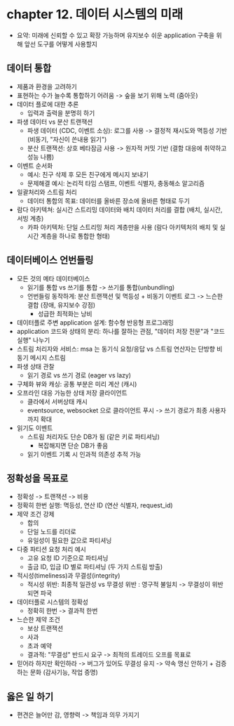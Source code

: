 # chapter 12. 데이터 시스템의 미래
- 요약: 미래에 신뢰할 수 있고 확장 가능하며 유지보수 쉬운 application 구축을 위해 앞선 도구를 어떻게 사용할지

## 데이터 통합
- 제품과 환경을 고려하기
- 표현하는 수가 늘수록 통합하기 어려움 -> 숲을 보기 위해 노력 (줌아웃)
- 데이터 플로에 대한 추론
    - 입력과 출력을 분명히 하기
- 파생 데이터 vs 분산 트랜잭션
    - 파생 데이터 (CDC, 이벤트 소싱): 로그를 사용 -> 결정적 재시도와 멱등성 기반 (비동기, "자신이 쓴내용 읽기")
    - 분산 트랜잭션: 상호 베타잠금 사용 -> 원자적 커밋 기반 (결함 대응에 취약하고 성능 나쁨)
- 이벤트 순서화
    - 예시: 친구 삭제 후 모든 친구에게 메시지 보내기
    - 문제해결 예시: 논리적 타임 스탬프, 이벤트 식별자, 충동해소 알고리즘
- 일괄처리와 스트림 처리
    - 데이터 통합의 목표: 데이터를 올바른 장소에 올바른 형태로 두기
- 람다 아키텍쳐: 실시간 스트리밍 데이터와 배치 데이터 처리를 결합 (배치, 실시간, 서빙 계층)
    - 카파 아키텍처: 단일 스트리밍 처리 계층만을 사용 (람다 아키텍처의 배치 및 실시간 계층을 하나로 통합한 형태)
## 데이터베이스 언번들링
- 모든 것의 메타 데이터베이스
    - 읽기를 통합 vs 쓰기를 통합 -> 쓰기를 통합(unbundling)
    - 언번들링 동작하게: 분산 트랜잭션 및 멱등성 + 비동기 이벤트 로그 -> 느슨한 결합 (장애, 유지보수 강점)
        - 성급한 최적화는 낭비
- 데이터플로 주변 application 설계: 함수형 반응형 프로그래밍
- application 코드와 상태의 분리: 하나를 잘하는 관점, "데이터 저장 전문"과 "코드 실행" 나누기
- 스트림 처리자와 서비스: msa 는 동기식 요청/응답 vs 스트림 연산자는 단방향 비동기 메시지 스트림
- 파생 상태 관찰
    - 읽기 경로 vs 쓰기 경로 (eager vs lazy)
- 구체화 뷰와 캐싱: 공통 부분은 미리 계산 (캐시)
- 오프라인 대응 가능한 상태 저장 클라이언트
    - 클라에서 서버상태 캐시
    - eventsource, websocket 으로 클라이언트 푸시 -> 쓰기 경로가 최종 사용자까지 확대
- 읽기도 이벤트
    - 스트림 처리자도 단순 DB가 됨 (같은 키로 파티셔닝)
        - 복잡해지면 단순 DB가 좋음
    - 읽기 이벤트 기록 시 인과적 의존성 추적 가능
## 정확성을 목표로
- 정확성 -> 트랜잭션 -> 비용
- 정확히 한번 실행: 멱등성, 연산 ID (연산 식별자, request_id)
- 제약 조건 강제
    - 합의
    - 단일 노드를 리더로
    - 유일성이 필요한 값으로 파티셔닝
- 다중 파티션 요청 처리 예시
    - 고유 요청 ID 기준으로 파티셔닝
    - 출금 ID, 입금 ID 별로 파티셔닝 (두 가지 스트림 방출)
- 적시성(timeliness)과 무결성(integrity)
    - 적시성 위반: 최종적 일관성 vs 무결성 위반 : 영구적 불일치 -> 무결성이 위반되면 파국
- 데이터플로 시스템의 정확성
    - 정확히 한번 -> 결과적 한번
- 느슨한 제약 조건
    - 보상 트랜잭션
    - 사과
    - 초과 예약
    - 결과적: "무결성" 반드시 요구 -> 최적의 트레이드 오프를 목표로
- 믿어라 하지만 확인하라 -> 버그가 있어도 무결성 유지 -> 약속 맹신 안하기 + 검증 하는 문화 (감사기능, 작업 증명)
## 옳은 일 하기
- 편견은 늘어만 감, 영향력 -> 책임과 의무 가지기